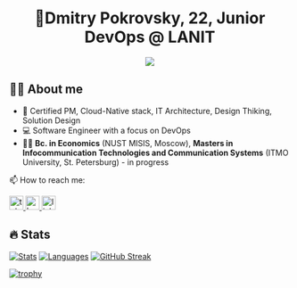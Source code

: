 <h1 align="center">👋Dmitry Pokrovsky, 22, Junior DevOps @ LANIT </h1>

<div align="center">
  <img src="https://visitor-badge.laobi.icu/badge?page_id=mityay36.mityay36&"  />
</div>

## 👩‍💻 About me
- 🧠 Certified PM, Cloud-Native stack, IT Architecture, Design Thiking, Solution Design
- 💻 Software Engineer with a focus on DevOps
- 👨‍🎓 **Bc. in Economics** (NUST MISIS, Moscow), **Masters in Infocommunication Technologies and Communication Systems** (ITMO University, St. Petersburg) - in progress


📫 How to reach me:

<a href="https://t.me/O4pyatka" target="_blank">
  <img src="https://img.shields.io/static/v1?message=Telegram&logo=telegram&label=&color=2CA5E0&logoColor=white&labelColor=&style=for-the-badge" height="25" alt="telegram logo"  />
</a>

<a href="https://career.habr.com/04pyatka" target="_blank">
  <img src="https://img.shields.io/static/v1?message=Habr Career&logo=habr&label=&color=9370DB&logoColor=white&labelColor=&style=for-the-badge" height="25" alt="habr logo"  />
</a>

<a href="https://linkedin.com/in/dmitry-pokrovskiy-a54960279" target="_blank">
  <img src="https://img.shields.io/static/v1?message=LinkedIn&logo=linkedin&label=&color=007FFF&logoColor=white&labelColor=&style=for-the-badge" height="25" alt="linkedin"  />
</a>

## 🔥 Stats

[![Stats](https://github-readme-stats.vercel.app/api?username=mityay36&show_icons=true&count_private=true&theme=transparent&hide_border=true&hide=issues,contribs&show=prs_merged,reviews&bg_color=00000000)](https://github.com/anuraghazra/github-readme-stats)
[![Languages](https://github-readme-stats.vercel.app/api/top-langs/?username=mityay36&layout=compact&hide_border=true&theme=transparent&bg_color=00000000&langs_count=6&hide=dockerfile,css,shell,procfile)](https://github.com/anuraghazra/github-readme-stats)
[![GitHub Streak](https://github-readme-streak-stats.herokuapp.com/?user=mityay36&hide_border=true&theme=transparent&bg_color=00000000)](https://git.io/streak-stats)

[![trophy](https://github-profile-trophy.vercel.app/?username=mityay36&theme=transparent)](https://github.com/ryo-ma/github-profile-trophy)
